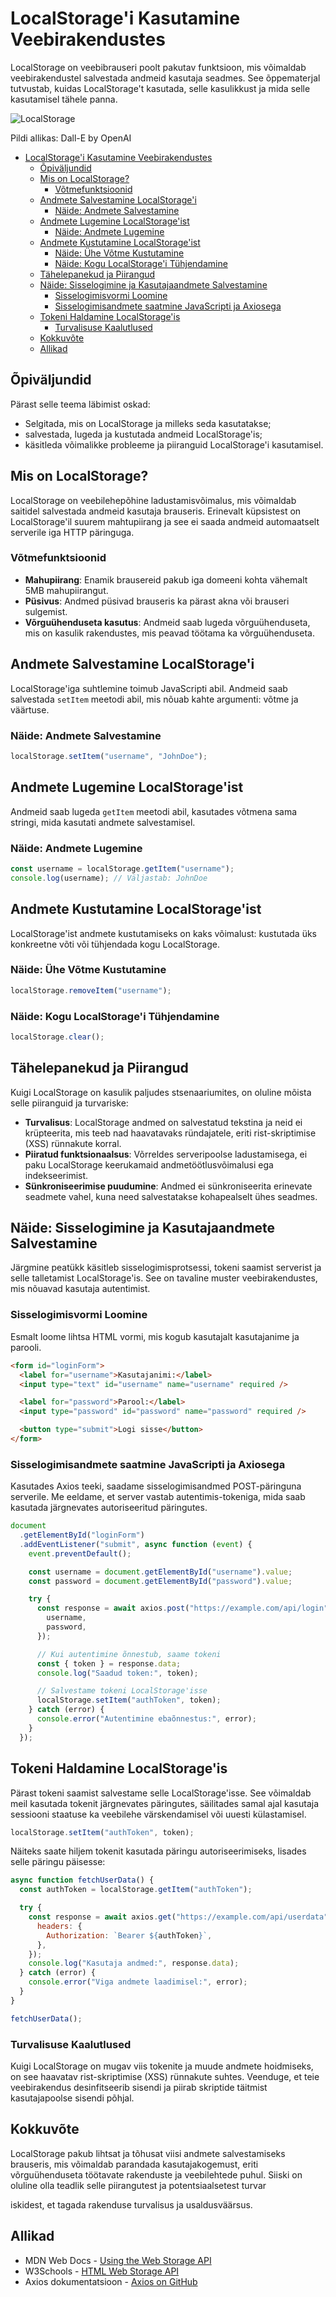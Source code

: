 # LocalStorage'i Kasutamine Veebirakendustes

LocalStorage on veebibrauseri poolt pakutav funktsioon, mis võimaldab veebirakendustel salvestada andmeid kasutaja seadmes. See õppematerjal tutvustab, kuidas LocalStorage't kasutada, selle kasulikkust ja mida selle kasutamisel tähele panna.

![LocalStorage](LocalStorage.webp)

Pildi allikas: Dall-E by OpenAI

- [LocalStorage'i Kasutamine Veebirakendustes](#localstoragei-kasutamine-veebirakendustes)
  - [Õpiväljundid](#õpiväljundid)
  - [Mis on LocalStorage?](#mis-on-localstorage)
    - [Võtmefunktsioonid](#võtmefunktsioonid)
  - [Andmete Salvestamine LocalStorage'i](#andmete-salvestamine-localstoragei)
    - [Näide: Andmete Salvestamine](#näide-andmete-salvestamine)
  - [Andmete Lugemine LocalStorage'ist](#andmete-lugemine-localstorageist)
    - [Näide: Andmete Lugemine](#näide-andmete-lugemine)
  - [Andmete Kustutamine LocalStorage'ist](#andmete-kustutamine-localstorageist)
    - [Näide: Ühe Võtme Kustutamine](#näide-ühe-võtme-kustutamine)
    - [Näide: Kogu LocalStorage'i Tühjendamine](#näide-kogu-localstoragei-tühjendamine)
  - [Tähelepanekud ja Piirangud](#tähelepanekud-ja-piirangud)
  - [Näide: Sisselogimine ja Kasutajaandmete Salvestamine](#näide-sisselogimine-ja-kasutajaandmete-salvestamine)
    - [Sisselogimisvormi Loomine](#sisselogimisvormi-loomine)
    - [Sisselogimisandmete saatmine JavaScripti ja Axiosega](#sisselogimisandmete-saatmine-javascripti-ja-axiosega)
  - [Tokeni Haldamine LocalStorage'is](#tokeni-haldamine-localstorageis)
    - [Turvalisuse Kaalutlused](#turvalisuse-kaalutlused)
  - [Kokkuvõte](#kokkuvõte)
  - [Allikad](#allikad)

## Õpiväljundid

Pärast selle teema läbimist oskad:

- Selgitada, mis on LocalStorage ja milleks seda kasutatakse;
- salvestada, lugeda ja kustutada andmeid LocalStorage'is;
- käsitleda võimalikke probleeme ja piiranguid LocalStorage'i kasutamisel.

## Mis on LocalStorage?

LocalStorage on veebilehepõhine ladustamisvõimalus, mis võimaldab saitidel salvestada andmeid kasutaja brauseris. Erinevalt küpsistest on LocalStorage'il suurem mahtupiirang ja see ei saada andmeid automaatselt serverile iga HTTP päringuga.

### Võtmefunktsioonid

- **Mahupiirang**: Enamik brausereid pakub iga domeeni kohta vähemalt 5MB mahupiirangut.
- **Püsivus**: Andmed püsivad brauseris ka pärast akna või brauseri sulgemist.
- **Võrguühenduseta kasutus**: Andmeid saab lugeda võrguühenduseta, mis on kasulik rakendustes, mis peavad töötama ka võrguühenduseta.

## Andmete Salvestamine LocalStorage'i

LocalStorage'iga suhtlemine toimub JavaScripti abil. Andmeid saab salvestada `setItem` meetodi abil, mis nõuab kahte argumenti: võtme ja väärtuse.

### Näide: Andmete Salvestamine

```javascript
localStorage.setItem("username", "JohnDoe");
```

## Andmete Lugemine LocalStorage'ist

Andmeid saab lugeda `getItem` meetodi abil, kasutades võtmena sama stringi, mida kasutati andmete salvestamisel.

### Näide: Andmete Lugemine

```javascript
const username = localStorage.getItem("username");
console.log(username); // Väljastab: JohnDoe
```

## Andmete Kustutamine LocalStorage'ist

LocalStorage'ist andmete kustutamiseks on kaks võimalust: kustutada üks konkreetne võti või tühjendada kogu LocalStorage.

### Näide: Ühe Võtme Kustutamine

```javascript
localStorage.removeItem("username");
```

### Näide: Kogu LocalStorage'i Tühjendamine

```javascript
localStorage.clear();
```

## Tähelepanekud ja Piirangud

Kuigi LocalStorage on kasulik paljudes stsenaariumites, on oluline mõista selle piiranguid ja turvariske:

- **Turvalisus**: LocalStorage andmed on salvestatud tekstina ja neid ei krüpteerita, mis teeb nad haavatavaks ründajatele, eriti rist-skriptimise (XSS) rünnakute korral.
- **Piiratud funktsionaalsus**: Võrreldes serveripoolse ladustamisega, ei paku LocalStorage keerukamaid andmetöötlusvõimalusi ega indekseerimist.
- **Sünkroniseerimise puudumine**: Andmed ei sünkroniseerita erinevate seadmete vahel, kuna need salvestatakse kohapealselt ühes seadmes.

## Näide: Sisselogimine ja Kasutajaandmete Salvestamine

Järgmine peatükk käsitleb sisselogimisprotsessi, tokeni saamist serverist ja selle talletamist LocalStorage'is. See on tavaline muster veebirakendustes, mis nõuavad kasutaja autentimist.

### Sisselogimisvormi Loomine

Esmalt loome lihtsa HTML vormi, mis kogub kasutajalt kasutajanime ja parooli.

```html
<form id="loginForm">
  <label for="username">Kasutajanimi:</label>
  <input type="text" id="username" name="username" required />

  <label for="password">Parool:</label>
  <input type="password" id="password" name="password" required />

  <button type="submit">Logi sisse</button>
</form>
```

### Sisselogimisandmete saatmine JavaScripti ja Axiosega

Kasutades Axios teeki, saadame sisselogimisandmed POST-päringuna serverile. Me eeldame, et server vastab autentimis-tokeniga, mida saab kasutada järgnevates autoriseeritud päringutes.

```javascript
document
  .getElementById("loginForm")
  .addEventListener("submit", async function (event) {
    event.preventDefault();

    const username = document.getElementById("username").value;
    const password = document.getElementById("password").value;

    try {
      const response = await axios.post("https://example.com/api/login", {
        username,
        password,
      });

      // Kui autentimine õnnestub, saame tokeni
      const { token } = response.data;
      console.log("Saadud token:", token);

      // Salvestame tokeni LocalStorage'isse
      localStorage.setItem("authToken", token);
    } catch (error) {
      console.error("Autentimine ebaõnnestus:", error);
    }
  });
```

## Tokeni Haldamine LocalStorage'is

Pärast tokeni saamist salvestame selle LocalStorage'isse. See võimaldab meil kasutada tokenit järgnevates päringutes, säilitades samal ajal kasutaja sessiooni staatuse ka veebilehe värskendamisel või uuesti külastamisel.

```javascript
localStorage.setItem("authToken", token);
```

Näiteks saate hiljem tokenit kasutada päringu autoriseerimiseks, lisades selle päringu päisesse:

```javascript
async function fetchUserData() {
  const authToken = localStorage.getItem("authToken");

  try {
    const response = await axios.get("https://example.com/api/userdata", {
      headers: {
        Authorization: `Bearer ${authToken}`,
      },
    });
    console.log("Kasutaja andmed:", response.data);
  } catch (error) {
    console.error("Viga andmete laadimisel:", error);
  }
}

fetchUserData();
```

### Turvalisuse Kaalutlused

Kuigi LocalStorage on mugav viis tokenite ja muude andmete hoidmiseks, on see haavatav rist-skriptimise (XSS) rünnakute suhtes. Veenduge, et teie veebirakendus desinfitseerib sisendi ja piirab skriptide täitmist kasutajapoolse sisendi põhjal.

## Kokkuvõte

LocalStorage pakub lihtsat ja tõhusat viisi andmete salvestamiseks brauseris, mis võimaldab parandada kasutajakogemust, eriti võrguühenduseta töötavate rakenduste ja veebilehtede puhul. Siiski on oluline olla teadlik selle piirangutest ja potentsiaalsetest turvar

iskidest, et tagada rakenduse turvalisus ja usaldusväärsus.

## Allikad

- MDN Web Docs - [Using the Web Storage API](https://developer.mozilla.org/en-US/docs/Web/API/Web_Storage_API)
- W3Schools - [HTML Web Storage API](https://www.w3schools.com/html/html5_webstorage.asp)
- Axios dokumentatsioon - [Axios on GitHub](https://github.com/axios/axios)
